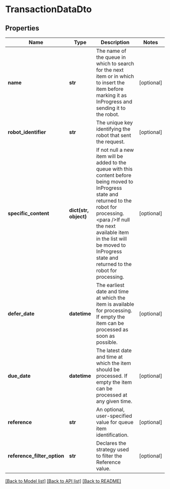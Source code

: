 # TransactionDataDto

## Properties
Name | Type | Description | Notes
------------ | ------------- | ------------- | -------------
**name** | **str** | The name of the queue in which to search for the next item or in which to insert the item before marking it as InProgress and sending it to the robot. | [optional] 
**robot_identifier** | **str** | The unique key identifying the robot that sent the request. | [optional] 
**specific_content** | **dict(str, object)** | If not null a new item will be added to the queue with this content before being moved to InProgress state and returned to the robot for processing.  &lt;para /&gt;If null the next available item in the list will be moved to InProgress state and returned to the robot for processing. | [optional] 
**defer_date** | **datetime** | The earliest date and time at which the item is available for processing. If empty the item can be processed as soon as possible. | [optional] 
**due_date** | **datetime** | The latest date and time at which the item should be processed. If empty the item can be processed at any given time. | [optional] 
**reference** | **str** | An optional, user-specified value for queue item identification. | [optional] 
**reference_filter_option** | **str** | Declares the strategy used to filter the Reference value. | [optional] 

[[Back to Model list]](../README.md#documentation-for-models) [[Back to API list]](../README.md#documentation-for-api-endpoints) [[Back to README]](../README.md)


